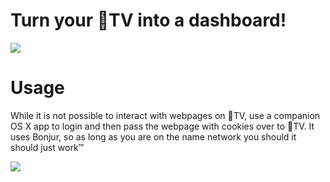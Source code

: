 # Turn your TV into a dashboard!

![](https://raw.githubusercontent.com/zats/BrowserTV/master/docs/screen.jpg)

# Usage

While it is not possible to interact with webpages on TV, use a companion OS X app to login and then pass the webpage with cookies over to TV.
It uses Bonjur, so as long as you are on the name network you should it should just work™ 

![](https://raw.githubusercontent.com/zats/BrowserTV/master/docs/app.jpg)